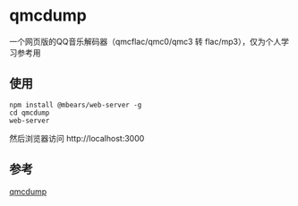 # qmcdump

一个网页版的QQ音乐解码器（qmcflac/qmc0/qmc3 转 flac/mp3），仅为个人学习参考用

## 使用

```shell
npm install @mbears/web-server -g
cd qmcdump
web-server
```

然后浏览器访问 http://localhost:3000

## 参考

[qmcdump](https://github.com/MegrezZhu/qmcdump)